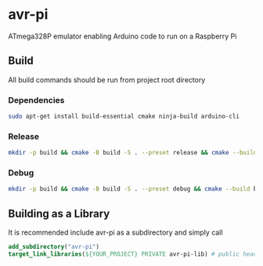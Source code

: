 # avr-pi

ATmega328P emulator enabling Arduino code to run on a Raspberry Pi

## Build

All build commands should be run from project root directory

### Dependencies

```bash
sudo apt-get install build-essential cmake ninja-build arduino-cli
```

### Release

```bash
mkdir -p build && cmake -B build -S . --preset release && cmake --build build
```

### Debug

```bash
mkdir -p build && cmake -B build -S . --preset debug && cmake --build build
```

## Building as a Library

It is recommended include avr-pi as a subdirectory and simply call

```cmake
add_subdirectory("avr-pi")
target_link_libraries(${YOUR_PROJECT} PRIVATE avr-pi-lib) # public headers are automatically included
```
